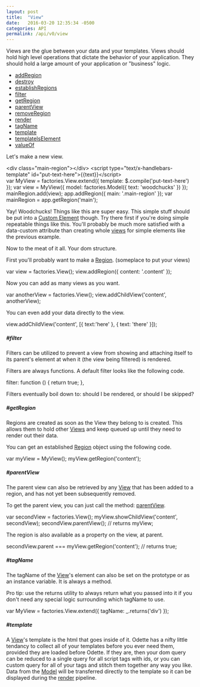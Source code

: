 ```yaml
---
layout: post
title:  "View"
date:   2016-03-20 12:35:34 -0500
categories: API
permalink: /api/v0/view
---
```




<p>Views are the glue between your data and your templates. Views should hold high level operations that dictate the behavior of your application. They should hold a large amount of your application or "business" logic.</p>
<ul class="list navigation-links">
    <li class="left clear-left"><a href="#establishRegions">addRegion</a></li>
    <li class="left clear-left"><a href="#destroy">destroy</a></li>
    <li class="left clear-left"><a href="#establishRegions">establishRegions</a></li>
    <li class="left clear-left"><a href="#filter">filter</a></li>
    <li class="left clear-left"><a href="#getRegion">getRegion</a></li>
    <li class="left clear-left"><a href="#parentView">parentView</a></li>
    <li class="left clear-left"><a href="#establishRegions">removeRegion</a></li>
    <li class="left clear-left"><a href="#render">render</a></li>
    <li class="left clear-left"><a href="#tagName">tagName</a></li>
    <li class="left clear-left"><a href="#template">template</a></li>
    <li class="left clear-left"><a href="#templateIsElement">templateIsElement</a></li>
    <li class="left clear-left"><a href="#valueOf">valueOf</a></li>
</ul>
<div class="card">
    <div class="card-content code-step">
        <p>Let's make a new view.</p>
        <div class="code code-section" data-custom="code-exec">&lt;div class=&quot;main-region&quot;&gt;&lt;/div&gt;&NewLine;&lt;script type=&quot;text/x-handlebars-template&quot; id=&quot;put-text-here&quot;&gt;&lbrace;&lbrace;text&rbrace;&rbrace;&lt;/script&gt;</div>
        <div class="code code-section" data-custom="code-exec">var MyView = factories.View.extend({
template: $.compile('put-text-here')
});
var view = MyView({
    model: factories.Model({
        text: 'woodchucks'
    })
});
mainRegion.add(view);
app.addRegion({
    main: '.main-region'
});
var mainRegion = app.getRegion('main');</div>
    </div>
</div>
<p>Yay! Woodchucks! Things like this are super easy. This simple stuff should be put into a <a href="/api/v0/doma#customElement">Custom Element</a> though. Try there first if you're doing simple repeatable things like this. You'll probably be much more satisfied with a data-custom attribute than creating whole <a href="/api/v0/view">views</a> for simple elements like the previous example.</p>
<p>Now to the meat of it all. Your dom structure.</p>
<div class="card">
    <div class="card-content code-step">
        <p>First you'll probably want to make a <a href="/api/v0/region">Region</a>. (someplace to put your views)</p>
        <div class="code code-section" data-custom="code-exec">var view = factories.View();
view.addRegion({
    content: '.content'
});</div>
        <p>Now you can add as many views as you want.</p>
        <div class="code code-section" data-custom="code-exec">var anotherView = factories.View();
view.addChildView('content', anotherView);</div>
        <p>You can even add your data directly to the view.</p>
        <div class="code code-section" data-custom="code-exec">view.addChildView('content', [{
    text:'here'
}, {
    text: 'there'
}]);</div>
    </div>
</div>
<h5 id="filter" class="title-headline">#filter</h5>
<p>Filters can be utilized to prevent a view from showing and attaching itself to its parent's element at when it (the view being filtered) is rendered.</p>
<div class="card">
    <div class="card-content code-step">
        <p>Filters are always functions. A default filter looks like the following code.</p>
        <div class="code code-section" data-custom="code-exec">filter: function () {
    return true;
},</div>
        <p>Filters eventually boil down to: should I be rendered, or should I be skipped?</p>
    </div>
</div>
<h5 id="getRegion" class="title-headline">#getRegion</h5>
<p>Regions are created as soon as the View they belong to is created. This allows them to hold other <a href="/api/v0/view">Views</a> and keep queued up until they need to render out their data.</p>
<div class="card">
    <div class="card-content code-step">
        <p>You can get an established <a href="/api/v0/region">Region</a> object using the following code.</p>
        <div class="code code-section" data-custom="code-exec">var myView = MyView();
myView.getRegion('content');</div>
    </div>
</div>
<h5 id="parentView" class="title-headline">#parentView</h5>
<p>The parent view can also be retrieved by any <a href="/api/v0/view">View</a> that has been added to a region, and has not yet been subsequently removed.</p>
<div class="card">
    <div class="card-content code-step">
        <p>To get the parent view, you can just call the method: <a href="#parentView">parentView</a>.</p>
        <div class="code code-section" data-custom="code-exec">var secondView = factories.View();
myView.showChildView('content', secondView);
secondView.parentView(); // returns myView;</div>
        <p>The region is also available as a property on the view, at parent.</p>
        <div class="code code-section" data-custom="code-exec">secondView.parent === myView.getRegion('content'); // returns true;</div>
    </div>
</div>

<h5 id="tagName" class="title-headline">#tagName</h5>
<p>The tagName of the <a href="/api/v0/view">View</a>'s element can also be set on the prototype or as an instance variable. It is always a method.</p>
<div class="card">
    <div class="card-content code-step">
        <p>Pro tip: use the returns utility to always return what you passed into it if you don't need any special logic surrounding which tagName to use.</p>
        <div class="code code-section" data-custom="code-exec">var MyView = factories.View.extend({
    tagName: _.returns('div')
});</div>
    </div>
</div>
<h5 id="template" class="title-headline">#template</h5>
<p>A <a href="#fixed-nav-container">View</a>'s template is the html that goes inside of it. Odette has a nifty little tendancy to collect all of your templates before you ever need them, provided they are loaded before Odette. If they are, then your dom query can be reduced to a single query for all script tags with ids, or you can custom query for all of your tags and stitch them together any way you like. Data from the <a href="/api/v0/model">Model</a> will be transferred directly to the template so it can be displayed during the <a href="#render">render</a> pipeline.</p>